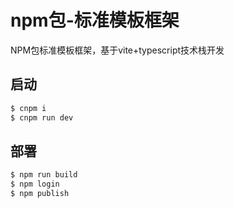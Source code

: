 # npm包-标准模板框架

NPM包标准模板框架，基于vite+typescript技术栈开发

## 启动

```bash
$ cnpm i
$ cnpm run dev
```

## 部署
```bash
$ npm run build
$ npm login
$ npm publish
```